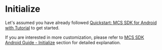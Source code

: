 # Initialize

Let's assumed you have already followed [Quickstart: MCS SDK for Android with Tutorial][sdk-github] to get started. 

If you are interested in more customization, please refer to [MCS SDK Android Guide - Initialize][guide-initialize] section for detailed explanation.    


[sdk-github]: https://github.com/Mediatek-Cloud/mcs-sdk-android
[guide-initialize]: https://mtk-mcs.gitbooks.io/mcs-sdk-android-guide/content/initialize.html

 
